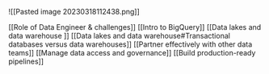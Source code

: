 ![[Pasted image 20230318112438.png]]

[[Role of Data Engineer & challenges]]
[[Intro to BigQuery]]
[[Data lakes and data warehouse ]]
[[Data lakes and data warehouse#Transactional databases versus data warehouses]]
[[Partner effectively with other data teams]]
[[Manage data access and governance]]
[[Build production-ready pipelines]]